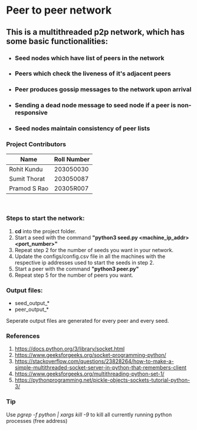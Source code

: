 # Peer to peer network
## This is a multithreaded p2p network, which has some basic functionalities: 
* ### Seed nodes which have list of peers in the network
* ### Peers which check the liveness of it's adjacent peers
* ### Peer produces gossip messages to the network upon arrival
* ### Sending a dead node message to seed node if a peer is non-responsive
* ### Seed nodes maintain consistency of peer lists

### Project Contributors
Name | Roll Number
--- | --- | 
Rohit Kundu | 203050030
Sumit Thorat | 203050087
Pramod S Rao | 20305R007

<br>

### <b>Steps to start the network:</b>
1) <b>cd</b> into the project folder.
2) Start a seed with the command <b>"python3 seed.py <machine_ip_addr> <port_number>" </b>
3) Repeat step 2 for the number of seeds you want in your network.
4) Update the configs/config.csv file in all the machines with the respective ip addresses used to start the seeds in step 2.
5) Start a peer with the command <b>"python3 peer.py"</b>
6) Repeat step 5 for the number of peers you want.

### Output files: 
* seed_output_*
* peer_output_*

Seperate output files are generated for every peer and every seed.

### References
1) https://docs.python.org/3/library/socket.html
2) https://www.geeksforgeeks.org/socket-programming-python/
3) https://stackoverflow.com/questions/23828264/how-to-make-a-simple-multithreaded-socket-server-in-python-that-remembers-client
4) https://www.geeksforgeeks.org/multithreading-python-set-1/
5) https://pythonprogramming.net/pickle-objects-sockets-tutorial-python-3/

### Tip
Use <i>pgrep -f python | xargs kill -9</i> to kill all currently running python processes (free address)
